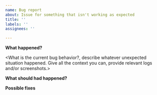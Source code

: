 ```yaml
---
name: Bug report
about: Issue for something that isn't working as expected
title: ''
labels: ''
assignees: ''

---
```


<Summary of the bug that you've encountered>

**What happened?**

<What is the current bug behavior?, describe whatever unexpected situation happened. Give all the context you can, provide relevant logs and/or screenshots.>

**What should had happened?**

<Describe what you expected to happen.>

**Possible fixes**

<This section is optional and should not be taken as an actual description of what to do but only as possible solutions to explore and discuss.>
